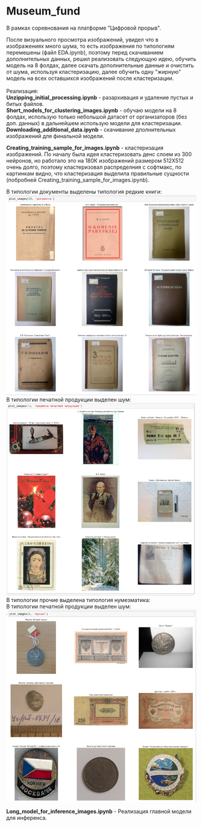 # Museum_fund<br />
В рамках соревнования на платформе "Цифровой прорыв".<br/>

После визуального просмотра изображений, увидел что в изображениях много шума, то есть изображения по типологиям перемешены (файл EDA.ipynb), поэтому перед скачиванием дополнительных данных, решил реализовать следующую идею, обучить модель на 8 фолдах, далее скачать дополнительные данные и очистить от шума, используя кластеризацию, далее обучить одну "жирную" модель на всех оставшихся изображений после кластеризации.<br/>   
Реализация:<br/> 
**Unzipping_initial_processing.ipynb** - разархивация и удаление пустых и битых файлов.<br/> 
**Short_models_for_clustering_images.ipynb** - обучаю модели на 8 фолдах, использую только небольшой датасет от организаторов (без доп. данных) в дальнейшем использую модели для кластеризации.
**Downloading_additional_data.ipynb** - скачивание дполнительных изображений для финальной модели.

**Сreating_training_sample_for_images.ipynb** - кластеризация изображений. По началу была идея кластеризовать денс слоем из 300 нейронов, но работало это на 180К изображений размером 512Х512 очень долго, поэтому кластеризовал распределния с софтмакс, по картинкам видно, что кластеризация выделила правильные сущности (побробней Сreating_training_sample_for_images.ipynb).<br/> 

В типологии документы выделены типология редкие книги:<br/> 
![demo](https://github.com/chelmed/Museum_fund/blob/main/doc.png)<br/> 
В типологии печатной продукции выделен шум:<br/>
![demo](https://github.com/chelmed/Museum_fund/blob/main/print_prod.png)<br/> 
В типологии прочие выделена типология нумезматика:<br/>
В типологии печатной продукции выделен шум:<br/>
![demo](https://github.com/chelmed/Museum_fund/blob/main/num.png)<br/>

**Long_model_for_inference_images.ipynb** - Реализация главной модели для инференса.<br/> 


